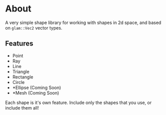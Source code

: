 # About
A very simple shape library for working with shapes in 2d space, and based on `glam::Vec2` vector types.

## Features
- Point
- Ray
- Line
- Triangle
- Rectangle
- Circle
- *Ellipse (Coming Soon)
- *Mesh (Coming Soon)

Each shape is it's own feature. Include only the shapes that you use, or include them all!